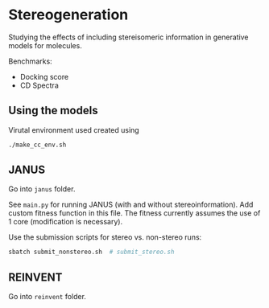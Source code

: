 # Stereogeneration

Studying the effects of including stereisomeric information in generative models for molecules.

Benchmarks:
- Docking score
- CD Spectra

## Using the models

Virutal environment used created using 
```bash
./make_cc_env.sh
```

## JANUS
Go into `janus` folder.

See `main.py` for running JANUS (with and without stereoinformation). Add custom fitness function in this file. The fitness currently assumes the use of 1 core (modification is necessary).

Use the submission scripts for stereo vs. non-stereo runs:
```bash
sbatch submit_nonstereo.sh  # submit_stereo.sh
```

## REINVENT
Go into `reinvent` folder.


